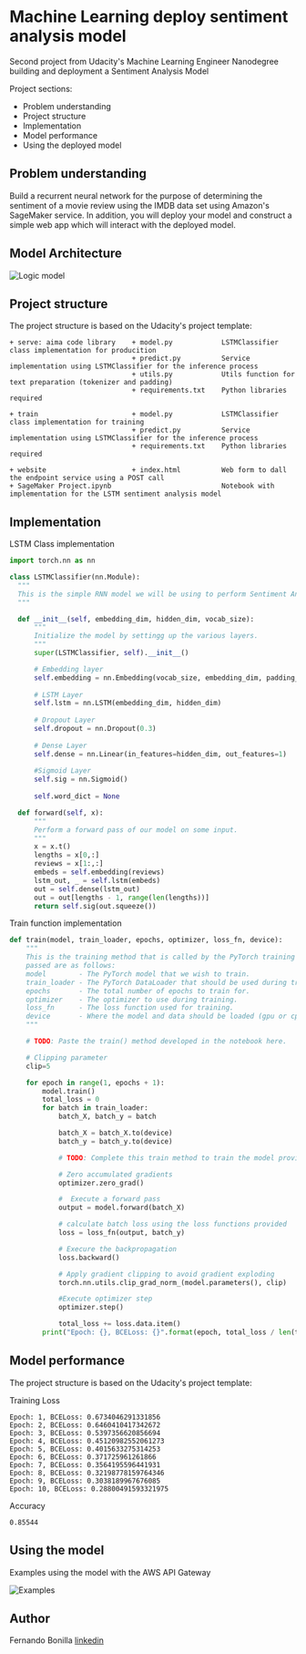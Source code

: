 # Machine Learning deploy sentiment analysis model

Second project from Udacity's Machine Learning Engineer Nanodegree building and deployment a Sentiment Analysis Model

Project sections:

- Problem understanding
- Project structure
- Implementation
- Model performance
- Using the deployed model

## Problem understanding

Build a recurrent neural network for the purpose of determining the sentiment of a movie review using the IMDB data set using Amazon's SageMaker service. In addition, you will deploy your model and construct a simple web app which will interact with the deployed model.


## Model Architecture

![Logic model](https://github.com/Fer-Bonilla/Udacity-Machine-Learning-deploy-sentiment-analysis-model/blob/main/Web%20App%20Diagram.svg)


## Project structure

The project structure is based on the Udacity's project template:

```
+ serve: aima code library    + model.py            LSTMClassifier class implementation for producition
                              + predict.py          Service implementation using LSTMClassifier for the inference process
                              + utils.py            Utils function for text preparation (tokenizer and padding)
                              + requirements.txt    Python libraries required 

+ train                       + model.py            LSTMClassifier class implementation for training
                              + predict.py          Service implementation using LSTMClassifier for the inference process
                              + requirements.txt    Python libraries required 

+ website                     + index.html          Web form to dall the endpoint service using a POST call
+ SageMaker Project.ipynb                           Notebook with implementation for the LSTM sentiment analysis model

```

## Implementation

LSTM Class implementation

  ```Python
  import torch.nn as nn

class LSTMClassifier(nn.Module):
    """
    This is the simple RNN model we will be using to perform Sentiment Analysis.
    """

    def __init__(self, embedding_dim, hidden_dim, vocab_size):
        """
        Initialize the model by settingg up the various layers.
        """
        super(LSTMClassifier, self).__init__()

        # Embedding layer
        self.embedding = nn.Embedding(vocab_size, embedding_dim, padding_idx=0)
        
        # LSTM Layer
        self.lstm = nn.LSTM(embedding_dim, hidden_dim)
        
        # Dropout Layer
        self.dropout = nn.Dropout(0.3)
        
        # Dense Layer
        self.dense = nn.Linear(in_features=hidden_dim, out_features=1)
        
        #Sigmoid Layer
        self.sig = nn.Sigmoid()
        
        self.word_dict = None

    def forward(self, x):
        """
        Perform a forward pass of our model on some input.
        """
        x = x.t()
        lengths = x[0,:]
        reviews = x[1:,:]
        embeds = self.embedding(reviews)
        lstm_out, _ = self.lstm(embeds)
        out = self.dense(lstm_out)
        out = out[lengths - 1, range(len(lengths))]
        return self.sig(out.squeeze())
  ```

Train function implementation

  ```Python
  def train(model, train_loader, epochs, optimizer, loss_fn, device):
      """
      This is the training method that is called by the PyTorch training script. The parameters
      passed are as follows:
      model        - The PyTorch model that we wish to train.
      train_loader - The PyTorch DataLoader that should be used during training.
      epochs       - The total number of epochs to train for.
      optimizer    - The optimizer to use during training.
      loss_fn      - The loss function used for training.
      device       - Where the model and data should be loaded (gpu or cpu).
      """

      # TODO: Paste the train() method developed in the notebook here.

      # Clipping parameter
      clip=5 

      for epoch in range(1, epochs + 1):
          model.train()
          total_loss = 0
          for batch in train_loader:         
              batch_X, batch_y = batch

              batch_X = batch_X.to(device)
              batch_y = batch_y.to(device)

              # TODO: Complete this train method to train the model provided.

              # Zero accumulated gradients
              optimizer.zero_grad()

              #  Execute a forward pass
              output = model.forward(batch_X)

              # calculate batch loss using the loss functions provided
              loss = loss_fn(output, batch_y)

              # Execure the backpropagation
              loss.backward()

              # Apply gradient clipping to avoid gradient exploding
              torch.nn.utils.clip_grad_norm_(model.parameters(), clip)

              #Execute optimizer step
              optimizer.step()

              total_loss += loss.data.item()
          print("Epoch: {}, BCELoss: {}".format(epoch, total_loss / len(train_loader)))
  ```

## Model performance

The project structure is based on the Udacity's project template:

Training Loss
  ```
  Epoch: 1, BCELoss: 0.6734046291331856
  Epoch: 2, BCELoss: 0.6460410417342672
  Epoch: 3, BCELoss: 0.5397356620856694
  Epoch: 4, BCELoss: 0.45120982552061273
  Epoch: 5, BCELoss: 0.4015633275314253
  Epoch: 6, BCELoss: 0.371725961261866
  Epoch: 7, BCELoss: 0.3564195596441931
  Epoch: 8, BCELoss: 0.32198778159764346
  Epoch: 9, BCELoss: 0.3038189967676085
  Epoch: 10, BCELoss: 0.28800491593321975
  ```

Accuracy
  ```
  0.85544
  ```


## Using the model

Examples using the model with the AWS API Gateway

![Examples](https://github.com/Fer-Bonilla/Udacity-Machine-Learning-deploy-sentiment-analysis-model/blob/main/examples.png)


## Author 
Fernando Bonilla [linkedin](https://www.linkedin.com/in/fer-bonilla/)
